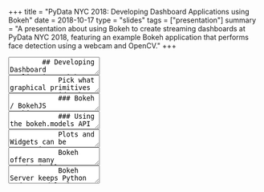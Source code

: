 +++
title = "PyData NYC 2018: Developing Dashboard Applications using Bokeh"
date = 2018-10-17
type = "slides"
tags = ["presentation"]
summary = "A presentation about using Bokeh to create streaming dashboards at PyData NYC 2018, featuring an example Bokeh application that performs face detection using a webcam and OpenCV."
+++
<section data-markdown>
	<textarea data-template>
		## Developing Dashboard Applications with Bokeh

		<img src="/img/pydata_nyc_2018/bokeh_logo.svg" width="100" height="100" style="background:none; border:none; box-shadow:none;"/>

		*Luke Canavan*
	</textarea>
</section>
<section>
	<section data-markdown>
		<textarea data-template>
			Bokeh seeks to connect PyData tools and users to web-based, interactive visualization

			<img src="/img/pydata_nyc_2018/kepler.gif">
			[KeplerGO/lightkurve](https://github.com/KeplerGO/lightkurve)
		</textarea>
	</section>
	<section data-markdown>
		<textarea data-template>
			### Bokeh 1.0 Announcement

			Features include:
			* Highly customizable plotting primitives
			* Interactive plot tools (pan, hover, zoom, etc)
			* HTML Widgets (sliders, dropdowns, etc)
			* Native support for network graphs and geo data
			* Jupyter Notebook, Jupyter Lab, Zeppelin support
			* JS and Python callbacks on data changes and events
			* Bokeh Server
		</textarea>
	</section>
</section>
<section>
	<section data-markdown>
		<textarea data-template>
			### Outline

			* Building visualizations from primitives
			* Layouts with bokeh.layouts and custom templates
			* Styling using Palettes and Themes
			* Running as a server application
		</textarea>
	</section>
	<section data-markdown>
		<textarea data-template>
			### Goal

			<img src="/img/pydata_nyc_2018/screenshot.png" height=481 width=830/>
		</textarea>
	</section>
</section>
<section>
	<section data-markdown>
		<textarea data-template>
			### Building visualizations from primitives
		</textarea>
	</section>
	<section data-markdown>
		<textarea data-template>
			Pick what graphical primitives to use, provide the data, and specify how to
			map visual properties to data fields. Bokeh will take care of the rest.
		</textarea>
	</section>
	<section data-markdown>
		<textarea data-template>
			### Bokeh / BokehJS Architecture
			<img src="/img/pydata_nyc_2018/bokeh_models.svg" height=200 width=1000/>
		</textarea>
	</section>
	<section data-markdown>
		<textarea data-template>
			### Using the bokeh.models API

			```
			$ from bokeh.models import Circle

			$ circle = Circle(x=5, y=10, fill_color="red")

			$ circle.to_json(include_defaults=False)

			> {
				"angle": {
					"units": "rad",
					"value": 0
				},
				"fill_alpha": {
					"value": 1
				},
				"fill_color": {
					"value": "red"
				},
				"id": "551a8ecc-1059-4478-9ddd-bac1e69f6c76",
				"js_event_callbacks": {},
				"js_property_callbacks": {},
				"line_alpha": {
					"value": 1
				},
				"line_cap": "butt",
				"line_color": {
					"value": "black"
				},
				"line_dash": [],
				"line_dash_offset": 0,
				"line_join": "bevel",
				"line_width": {
					"value": 1
				},
				"name": null,
				"radius": null,
				"radius_dimension": "x",
				"size": {
					"units": "screen",
					"value": 4
				},
				"subscribed_events": [],
				"tags": [],
				"x": {
					"value": 5
				},
				"y": {
					"value": 7
				}
			}
			```
		</textarea>
	</section>
	<section data-markdown>
		<textarea data-template>
			### Write data driven visualizations

			```
			$ from bokeh.models import ColumnDataSource

			$ data = {
				"x": [...],
				"y": [...],
				"color": [...]}

			### From Dict[str, list]

			$ source = ColumnDataSource(data)

			### From Pandas DataFrame

			$ df = pd.DataFrame(data)
			$ source = ColumnDataSource(df)
			```
		</textarea>
	</section>
	<section data-markdown>
		<textarea data-template>
			### Map visual properties to data fields

			```
			$ source = ColumnDataSource({
				"x": [...],
				"y": [...],
				"color": [...]}

			$ plot.add_glyph(
				source,
				Circle(x='x', y='y', fill_color='color'))
			```
		</textarea>
	</section>
	<section data-markdown>
		<textarea data-template>
			To Reiterate:

			Pick what graphical primitives to use, provide the data, and specify how to
			map visual properties to data fields. Bokeh will take care of the rest.

			More reading at [Enjoying the bokeh.models API](https://bokeh.github.io/blog/2017/7/5/idiomatic_bokeh/)
		</textarea>
	</section>
	<section data-markdown>
		<textarea data-template>
			### Face Detection Example
		</textarea>
	</section>
</section>
<section>
	<section data-markdown>
		<textarea data-template>
			### Layouts with bokeh.layouts and custom templates
		</textarea>
	</section>
	<section data-markdown>
		<textarea data-template>
			Plots and Widgets can be responsive

			<img src="/img/pydata_nyc_2018/responsive.gif" width="461", height="444">
		</textarea>
	</section>
	<section data-markdown>
		<textarea data-template>
			The bokeh.layouts API offers a "rows and columns"-based layout interface

			```
			from bokeh.layouts import layouts

			l = layout([
				[bollinger],
				[sliders, plot],
				[p1, p2, p3],
				], sizing_mode='stretch_both')
			```
		</textarea>
	</section>
	<section data-markdown>
		<textarea data-template>
			### Using bokeh.layouts

			<img src="/img/pydata_nyc_2018/layout.png" width="668", height="530"/>
		</textarea>
	</section>
	<section data-markdown>
		<textarea data-template>
			### Using custom templates

			* Support for embedding roots into custom Jinja templates
			* New in Bokeh 0.13.0, you can individually lay out Document items...
		</textarea>
	</section>
	<section data-markdown>
		<textarea data-template>
			Bokeh + CSS Layout Models = Amazing Layouts

			<img src="/img/pydata_nyc_2018/cssgrid.png" style="background:white"/>

			[CSS Grid](https://css-tricks.com/snippets/css/complete-guide-grid/)
		</textarea>
	</section>
	<section data-markdown>
		<textarea data-template>
			Dask Distributed's diagnostic UI uses CSS Grid

			<img src="/img/pydata_nyc_2018/dask_full.png"/>
		</textarea>
	</section>
	<section data-markdown>
		<textarea data-template>
			Dask Distributed's diagnostic UI uses CSS Grid

			<img src="/img/pydata_nyc_2018/dask_half.png" width="462" , height="466" />
		</textarea>
	</section>
	<section data-markdown>
		<textarea data-template>
			### Face Detection Example
		</textarea>
	</section>
</section>
<section>
	<section data-markdown>
		<textarea data-template>
			### Styling using Palettes and Themes
		</textarea>
	</section>
	<section data-markdown>
		<textarea data-template>
			Bokeh offers many aesthetically pleasing color palettes including the Brewer
			and D3 palettes.

			<img src="/img/pydata_nyc_2018/d3_palette.png" width="692" height="400" />

			[Made with Holoviews](http://holoviews.org/gallery/demos/bokeh/autompg_violins.html#bokeh-gallery-autompg-violins)
		</textarea>
	</section>
	<section data-markdown>
		<textarea data-template>
			Bokeh also offers perceptually uniform color palettes to allow users to map data
			to color ranges.

			<img src="/img/pydata_nyc_2018/fire_palette.png" width="500" height="400" />

			[Made with Datashader](http://datashader.org/getting_started/1_Introduction.html)
		</textarea>
	</section>
	<section data-markdown>
		<textarea data-template>
			Themes are great for maintaining consistent style across several plots

			```
			attrs:
				Axis:
					axis_line_color: "#49483E"
					axis_label_text_color: "#888888"
					major_label_text_color: "#888888"
					major_tick_line_color: "#49483E"
					minor_tick_line_color: "#49483E"
				Legend:
					border_line_color: "#49483E"
					background_fill_color: "#282828"
					label_text_color: "#888888"
				Plot:
					background_fill_color: "#282828"
					border_fill_color: "#282828"
					outline_line_color: "#49483E"
			```
		</textarea>
	</section>
	<section data-markdown>
		<textarea data-template>
			Community-created Themes
			<table>
				<tr>
					<th>
						<p>Caliber</p>
						<img src="/img/pydata_nyc_2018/caliber.png" width="325" height="187"/>
					</th>
					<th>
						<p>Monokai Dark</p>
						<img src="/img/pydata_nyc_2018/monokai.png" width="325" height="187"/>
					</th>
					<th>
						<p>Minimal Dark</p>
						<img src="/img/pydata_nyc_2018/dark.png" width="325" height="187"/>
					</th>
				</tr>
			</table>
		</textarea>
	</section>
</section>
<section>
	<section data-markdown>
		<textarea data-template>
			### Running as a Bokeh server application
		</textarea>
	</section>
	<section data-markdown>
		<textarea data-template>
			Bokeh Server keeps Python and JS models in sync.

			<img src="/img/pydata_nyc_2018/bokeh_server.svg" height=300 width=1000/>
		</textarea>
	</section>
	<section data-markdown>
		<textarea data-template>
			Python callbacks can executed on property changes

			```
			...

			def update(attr, old, new):
				plot.title.text = new

			x = Select(title='X-Axis', value='mpg', options=columns)
			x.on_change('value', update)
			```
		</textarea>
	</section>
	<section data-markdown>
		<textarea data-template>
			Document-level Python callbacks are intended for server-driven updates
			like pushes and polling

			```
			def stream_image():
				...

				source.data["image"] = [image]

			doc.add_periodic_callback(acquire_image, 100)
			```
		</textarea>
	</section>
</section>
